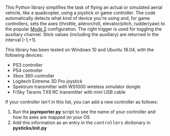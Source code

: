 This Python library simplifies the task of flying an actual or simulated aerial
vehicle, like a quadcopter, using a joystick or game controller.  The code automatically
detects what kind of device you're using and, for game controllers, sets the axes (throttle,
aileron/roll, elevator/pitch, rudder/yaw) to the popular
[Mode 2](http://www.spektrumrc.com/Articles/Article.aspx?ArticleID=2105)
configuration.  The right trigger is used for toggling the auxiliary channel.
Stick values (including the auxiliary) are returned in the interval [-1,+1].

This library has been tested on Windows 10 and Ubuntu 18.04, with the following
devices:

* PS3 controller
* PS4 controller
* Xbox 360 controller
* Logitech Extreme 3D Pro joystick
* Spektrum transmitter with WS1000 wireless simulator dongle
* FrSky Taranis TX9 RC transmitter with mini USB cable 

If your controller isn't in this list, you can add a new controller as follows:

1. Run the <b>joyreporter.py</b> script to see the name of your controller and how its axes are mapped on your OS
2. Add this information as an entry in the <tt>controllers</tt> dictionary in <b>pysticks/__init__.py</b> 

